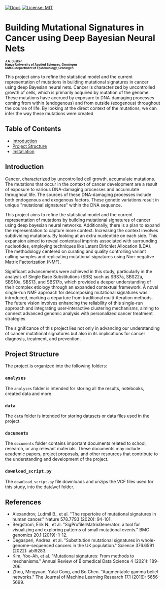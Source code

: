 [![Docs](https://img.shields.io/badge/docs-latest-blue.svg)](https://osf.io/t6j7u/wiki/home/) 
[![License: MIT](https://img.shields.io/badge/License-MIT-yellow.svg)](https://opensource.org/licenses/MIT)

# Building Mutational Signatures in Cancer using Deep Bayesian Neural Nets

<sub><sub>**J.A. Busker**</sub></sub>    
<sub><sub>**Hanze University of Applied Sciences, Groningen**</sub></sub>    
<sub><sub>**UMCG department of Epidemiology, Groningen**</sub></sub>

This project aims to refine the statistical model and the current representation of mutations in building mutational signatures in cancer using deep Bayesian neural nets. Cancer is characterized by uncontrolled growth of cells, which is primarily acquired by mutation of the genome. These mutations have accrued by exposure to DNA-damaging processes coming from within (endogenous) and from outside (exogenous) throughout the course of life. By looking at the direct context of the mutations, we can infer the way these mutations were created.

## Table of Contents

- [Introduction](#introduction)
- [Project Structure](#project-structure)
- [Installation](#installation)

## Introduction

Cancer, characterized by uncontrolled cell growth, accumulate mutations. The mutations that occur in the context of cancer development are a result of exposure to various DNA-damaging processes and accumulate throughout life. The sources of these DNA-damaging processes include both endogenous and exogenous factors. These genetic variations result in unique "mutational signatures" within the DNA sequence.

This project aims to refine the statistical model and the current representation of mutations by building mutational signatures of cancer using deep bayesian neural networks. Additionally, there is a plan to expand the representation to capture more context. Increasing the context involves subdividing mutations. By looking at an extra nucleotide on each side. This expansion aimed to reveal contextual imprints associated with surrounding nucleotides, employing techniques like Latent Dirichlet Allocation (LDA). The methodology centered on curating and quality controlling variant calling samples and replicating mutational signatures using Non-negative Matrix Factorization (NMF).

Significant advancements were achieved in this study, particularly in the analysis of Single Base Substitutions (SBS) such as SBS7a, SBS22a, SBS10a, SBS13, and SBS17b, which provided a deeper understanding of their complex etiology through an expanded contextual framework. A novel single-run NMF approach for decomposing mutational signatures was introduced, marking a departure from traditional multi-iteration methods. The future vision involves enhancing the reliability of this single-run approach and integrating user-interactive clustering mechanisms, aiming to connect advanced genomic analysis with personalized cancer treatment strategies.

The significance of this project lies not only in advancing our understanding of cancer mutational signatures but also in its implications for cancer diagnosis, treatment, and prevention.

## Project Structure

The project is organized into the following folders:

### `analyses`

The `analyses` folder is intended for storing all the results, notebooks, created data and more.

### `data`

The `data` folder is intended for storing datasets or data files used in the project.

### `documents`

The `documents` folder contains important documents related to school, research, or any relevant materials. These documents may include academic papers, project proposals, and other resources that contribute to the understanding and development of the project.

### `download_script.py`

The `download_script.py` file downloads and unzips the VCF files used for this study, into the data\vcf folder.


## References

- Alexandrov, Ludmil B., et al. "The repertoire of mutational signatures in human cancer." Nature 578.7793 (2020): 94-101.
- Bergstrom, Erik N., et al. "SigProfilerMatrixGenerator: a tool for visualizing and exploring patterns of small mutational events." BMC genomics 20.1 (2019): 1-12.
- Degasperi, Andrea, et al. "Substitution mutational signatures in whole-genome–sequenced cancers in the UK population." Science 376.6591 (2022): abl9283.
- Kim, Yoo-Ah, et al. "Mutational signatures: From methods to mechanisms." Annual Review of Biomedical Data Science 4 (2021): 189-206.
- Zhou, Mingyuan, Yulai Cong, and Bo Chen. "Augmentable gamma belief networks." The Journal of Machine Learning Research 17.1 (2016): 5656-5699.
